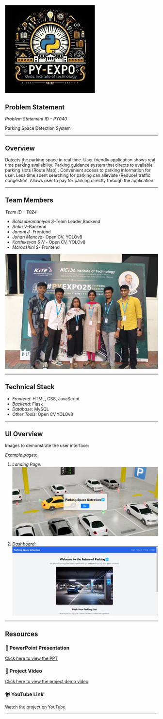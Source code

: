 ![PyExpo Logo](media/pyexpo-logo.png)
---

## Problem Statement

*Problem Statement ID – PY040*

Parking Space Detection System


---

## Overview

Detects the parking space in real time. User friendly application shows real time parking availability. Parking guidance system that directs to available parking slots (Route Map) . Convenient access to parking information for user. Less time spent searching for parking can alleviate (Reduce) traffic congestion. Allows user to pay for parking directly through the application.


---

## Team Members

*Team ID – T024*


- *Balasubramaniyan S*-Team Leader,Backend
- *Anbu V*-Backend
- *Janani J*- Frontend
- *Johan Manova*- Open CV, YOLOv8
- *Karthikeyan S N* - Open CV, YOLOv8
- *Marooshini S*- Frontend

![Team Photo](media/IMG20250219164412.jpg)

---

## Technical Stack


- *Frontend:* HTML, CSS, JavaScript
- *Backend:* Flask
- *Database:* MySQL
- *Other Tools:* Open CV,YOLOv8

---

## UI Overview

Images to demonstrate the user interface:

*Example pages:*

1. *Landing Page:*
   ![Landing Page Mockup](media/LoadingPage.png)

2. *Dashboard:*
   ![Dashboard Mockup](media/DashBoard.png)


---

## Resources

### 📄 PowerPoint Presentation
[Click here to view the PPT](https://drive.google.com/file/d/17VDWMsuR9bGwOe1hPa3hVmDZiCe2Sl58/view?usp=drive_link)

### 🎥 Project Video
[Click here to view the project demo video](https://drive.google.com/file/d/1HDsmwK_ipdTLs-BzUuarm0_Y5JWx6DqE/view?usp=drive_link)

### 📹 YouTube Link
[Watch the project on YouTube](https://youtube.com/shorts/awCR8rzRaRU?si=0mIGHm2oBkV4e8TU)

---